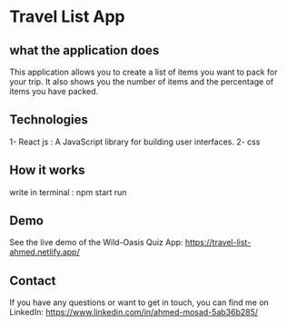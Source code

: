 # Travel List App

##  what the application does
This application allows you to create a list of items you want to pack for your trip.
It also shows you the number of items and the percentage of items you have packed.

## Technologies
1- React js : A JavaScript library for building user interfaces.
2- css

## How it works 
write in terminal : npm start run

## Demo
See the live demo of the Wild-Oasis Quiz App: https://travel-list-ahmed.netlify.app/

## Contact
If you have any questions or want to get in touch, you can find me on LinkedIn: https://www.linkedin.com/in/ahmed-mosad-5ab36b285/
